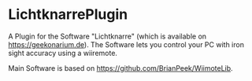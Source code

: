 # LichtknarrePlugin
A Plugin for the Software "Lichtknarre" (which is available on https://geekonarium.de). The Software lets you control your PC with iron sight accuracy using a wiiremote.

Main Software is based on https://github.com/BrianPeek/WiimoteLib.
